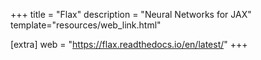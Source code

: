 +++
title = "Flax"
description = "Neural Networks for JAX"
template="resources/web_link.html"

[extra]
web = "https://flax.readthedocs.io/en/latest/"
+++